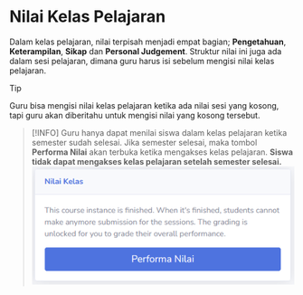 # Nilai Kelas Pelajaran
Dalam kelas pelajaran, nilai terpisah menjadi empat bagian; **Pengetahuan**, **Keterampilan**, **Sikap** dan **Personal Judgement**. Struktur nilai ini juga ada dalam sesi pelajaran, dimana guru harus isi sebelum mengisi nilai kelas pelajaran.

> [!TIP]
> Guru bisa mengisi nilai kelas pelajaran ketika ada nilai sesi yang kosong, tapi guru akan diberitahu untuk mengisi nilai yang kosong tersebut.

> [!INFO]
> Guru hanya dapat menilai siswa dalam kelas pelajaran ketika semester sudah selesai. Jika semester selesai, maka tombol **Performa Nilai** akan terbuka ketika mengakses kelas pelajaran. **Siswa tidak dapat mengakses kelas pelajaran setelah semester selesai.**
> ![Nilai Kelas Selesai](_media/nilai_kelas_selesai.png)


